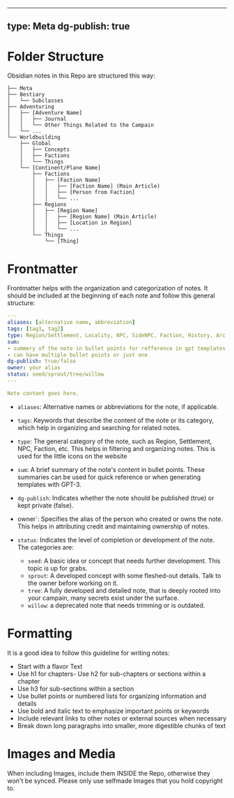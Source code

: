 
---
type: Meta
dg-publish: true
---
# Folder Structure
Obsidian notes in this Repo are structured this way:

```
├── Meta
├── Bestiary
│   └── Subclasses
├── Adventuring
│   ├── [Adventure Name]
│   │   ├── Journal
│   │   └── Other Things Related to the Campain
│   └── ...
└── Worldbuilding
    ├── Global
    │   ├── Concepts
    │   ├── Factions
    │   └── Things
    └── [Continent/Plane Name]
        ├── Factions
        │   ├── [Faction Name]
        │   │   ├── [Faction Name] (Main Article)
        │   │   ├── [Person from Faction]
        │   │   └── ...
        ├── Regions
        │   ├── [Region Name]
        │   │   ├── [Region Name] (Main Article)
        │   │   ├── [Location in Region]
        │   │   └── ...
        └── Things
            └── [Thing]
```

# Frontmatter
Frontmatter helps with the organization and categorization of notes. It should be included at the beginning of each note and follow this general structure:

```yaml
---
aliases: [alternative name, abbreviation]
tags: [tag1, tag2]
type: Region/Settlement, Locality, NPC, SideNPC, Faction, History, Arc, Plot, Scene, Thing, Deity
sum:
- summery of the note in bullet points for refference in gpt templates
- can have multiple bullet points or just one
dg-publish: true/false
owner: your alias
status: seed/sprout/tree/willow
---

Note content goes here.

```

- `aliases`: Alternative names or abbreviations for the note, if applicable.
- `tags`: Keywords that describe the content of the note or its category, which help in organizing and searching for related notes.
- `type`: The general category of the note, such as Region, Settlement, NPC, Faction, etc. This helps in filtering and organizing notes. This is used for the little icons on the website
- `sum`: A brief summary of the note's content in bullet points. These summaries can be used for quick reference or when generating templates with GPT-3.
- `dg-publish`: Indicates whether the note should be published (true) or kept private (false).
- owner`: Specifies the alias of the person who created or owns the note. This helps in attributing credit and maintaining ownership of notes.

- `status`: Indicates the level of completion or development of the note. The categories are:
  - `seed`: A basic idea or concept that needs further development. This topic is up for grabs.
  - `sprout`: A developed concept with some fleshed-out details. Talk to the owner before working on it. 
  - `tree`: A fully developed and detailed note, that is deeply rooted into your campain, many secrets exist under the surface.
  - `willow`: a deprecated note that needs trimming or is outdated.

# Formatting
It is a good idea to follow this guideline for writing notes:

- Start with a flavor Text
- Use h1 for chapters- Use h2 for sub-chapters or sections within a chapter
- Use h3 for sub-sections within a section
- Use bullet points or numbered lists for organizing information and details
- Use bold and italic text to emphasize important points or keywords
- Include relevant links to other notes or external sources when necessary
- Break down long paragraphs into smaller, more digestible chunks of text

# Images and Media

When including Images, include them INSIDE the Repo, otherwise they won't be synced. Please only use selfmade Images that you hold copyright to.